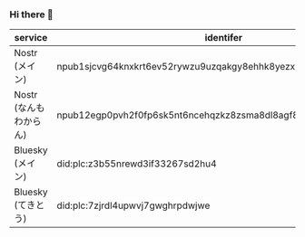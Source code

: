 ### Hi there 👋

|service|identifer|link|
|-------|---------|----|
|Nostr (メイン)| npub1sjcvg64knxkrt6ev52rywzu9uzqakgy8ehhk8yezxmpewsthst6sw3jqcw | <a rel="me" href="https://nostter.vercel.app/npub1sjcvg64knxkrt6ev52rywzu9uzqakgy8ehhk8yezxmpewsthst6sw3jqcw">[link]</a>|
|Nostr (なんもわからん)| npub12egp0pvh2f0fp6sk5nt6ncehqzkz8zsma8dl8agf8p3f98v6resqku4w26 |<a rel="me" href="https://nostter.vercel.app/npub12egp0pvh2f0fp6sk5nt6ncehqzkz8zsma8dl8agf8p3f98v6resqku4w26">[link]</a>|
|Bluesky (メイン)| did:plc:z3b55nrewd3if33267sd2hu4 |<a rel="me" href="https://staging.bsky.app/profile/did:plc:z3b55nrewd3if33267sd2hu4">[link]</a>|
|Bluesky (てきとう)| did:plc:7zjrdl4upwvj7gwghrpdwjwe |<a rel="me" href="https://staging.bsky.app/profile/did:plc:7zjrdl4upwvj7gwghrpdwjwe">[link]</a>|

<!--
**TsukemonoGit/TsukemonoGit** is a ✨ _special_ ✨ repository because its `README.md` (this file) appears on your GitHub profile.

Here are some ideas to get you started:

- 🔭 I’m currently working on ...
- 🌱 I’m currently learning ...
- 👯 I’m looking to collaborate on ...
- 🤔 I’m looking for help with ...
- 💬 Ask me about ...
- 📫 How to reach me: ...
- 😄 Pronouns: ...
- ⚡ Fun fact: ...
-->
